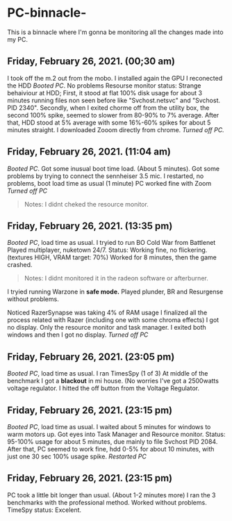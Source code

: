 # PC-binnacle-
This is a binnacle where I'm gonna be monitoring all the changes made into my PC.

## Friday, February 26, 2021. (00;30 am)
I took off the m.2 out from the mobo. 
I installed again the GPU
I reconected the HDD
_Booted PC_. No problems
Resourse monitor status: Strange behaiviour at HDD; First, it stood at flat 100% disk usage for about 3 minutes running files non seen before like "Svchost.netsvc" and "Svchost. PID 2340". Secondly, when I exited chorme off from the utility box, the second 100% spike, seemed to slower from  80-90% to 7% average. 
After that, HDD stood at 5% average with some 16%-60% spikes for about 5 minutes straight. 
I downloaded Zooom directly from chrome. 
_Turned off PC._

## Friday, February 26, 2021. (11:04 am)

_Booted PC_. Got some inusual boot time load. (About 5 minutes).
Got some problems by trying to connect the sennheiser 3.5 mic.
I restarted, no problems, boot load time as usual (1 minute) 
PC worked fine with Zoom
_Turned off PC_ 
> Notes: I didnt cheked the resource monitor.

## Friday, February 26, 2021. (13:35 pm)
_Booted PC_, load time as usual.
I tryied to run BO Cold War from Battlenet 
Played multiplayer, nuketown 24/7. Status: Working fine, no flickering. (textures HIGH, VRAM target: 70%)
Worked for 8 minutes, then the game crashed. 
> Notes: I didnt monitored it in the radeon software or afterburner.

I tryied running Warzone in **safe mode.**
Played plunder, BR and Resurgense without problems.

Noticed RazerSynapse was taking 4% of RAM usage
I finalized all the process related with Razer (including one with some chroma effects)
I got no display. Only the resource monitor and task manager. I exited both windows and then I got no display. 
_Turned off PC_


## Friday, February 26, 2021. (23:05 pm)
_Booted PC_, load time as usual.
I ran TimesSpy (1 of 3)
At middle of the benchmark I got a **blackout** in mi house. (No worries I've got a 2500watts voltage regulator.
I hitted the off button from the Voltage Regulator.

## Friday, February 26, 2021. (23:15 pm)
_Booted PC_, load time as usual.
I waited about 5 minutes for windows to warm motors up.
Got eyes into Task Manager and Resource monitor. Status: 95-100% usage for about 5 minutes, due mainly to file Svchost PID 2084.
After that, PC seemed to work fine, hdd 0-5% for about 10 minutes, with just one 30 sec 100% usage spike.
_Restarted PC_

## Friday, February 26, 2021. (23:15 pm)
PC took a little bit longer than usual. (About 1-2 minutes more)
I ran the 3 benchmarks with the professional method. Worked without problems.
TimeSpy status: Excelent.

